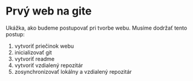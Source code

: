 # Prvý web na gite
Ukážka, ako budeme postupovať pri tvorbe webu.
Musíme dodržať tento postup:
1. vytvoriť priečinok webu
2. inicializovať git
3. vytvoriť readme 
4. vytvoriť vzdialený repozitár
5. zosynchronizovať lokálny a vzdialený repozitár


